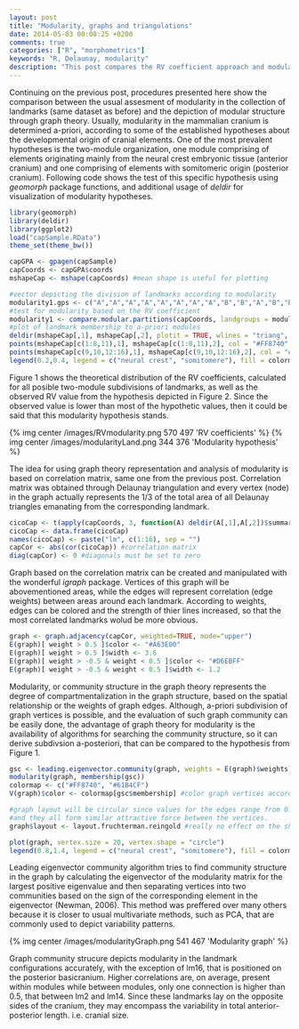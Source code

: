```yaml
---
layout: post
title: "Modularity, graphs and triangulations"
date: 2014-05-03 00:08:25 +0200
comments: true
categories: ["R", "morphometrics"]
keywords: "R, Delaunay, modularity"
description: "This post compares the RV coefficient approach and modularity in the graph structure"
---
```


Continuing on the previous post, procedures presented here show the comparison between the usual assesment of modularity in the collection of landmarks (same dataset as before) and the depiction of modular structure through graph theory. Usually, modularity in the mammalian cranium is determined a-priori, according to some of the established hypotheses about the developmental origin of cranial elements. One of the most prevalent hypotheses is the two-module organization, one module comprising of elements originating mainly from the neural crest embryonic tissue (anterior cranium) and one comprising of elements with somitomeric origin (posterior cranium). Following code shows the test of this specific hypothesis using *geomorph* package functions, and additional usage of *deldir* for visualization of modularity hypotheses. 

```r Importing data, basic GM, modularity and plots
library(geomorph)
library(deldir)
library(ggplot2)
load("capSample.RData")
theme_set(theme_bw())

capGPA <- gpagen(capSample)
capCoords <- capGPA$coords
mshapeCap <- mshape(capCoords) #mean shape is useful for plotting 

#vector depicting the division of landmarks according to modularity 
modularity1.gps <- c("A","A","A","A","A","A","A","A","B","B","A","B","B","B","B","B")
#test for modularity based on the RV coefficient
modularity1 <- compare.modular.partitions(capCoords, landgroups = modularity1.gps)
#plot of landmark membership to a-priori modules
deldir(mshapeCap[,1], mshapeCap[,2], plotit = TRUE, wlines = "triang", xlim = c(-0.2,0.55))
points(mshapeCap[c(1:8,11),1], mshapeCap[c(1:8,11),2], col = "#FF8740", pch = 19, cex = 1.2)
points(mshapeCap[c(9,10,12:16),1], mshapeCap[c(9,10,12:16),2], col = "#61B4CF", pch = 19, cex = 1.2)
legend(0.2,0.4, legend = c("neural crest", "somitomere"), fill = colormap)
```

Figure 1 shows the theoretical distribution of the RV coefficients, calculated for all posible two-module subdivisions of landmarks, as well as the observed RV value from the hypothesis depicted in Figure 2. Since the observed value is lower than most of the hypothetic values, then it could be said that this modularity hypothesis stands. 

{% img center /images/RVmodularity.png 570 497 'RV coefficients' %}
{% img center /images/modularityLand.png 344 376 'Modularity hypothesis' %}

The idea for using graph theory representation and analysis of modularity is based on correlation matrix, same one from the previous post. Correlation matrix was obtained through Delaunay triangulation and every vertex (node) in the graph actually represents the 1/3 of the total area of all Delaunay triangles emanating from the corresponding landmark.

``` r Delaunay triangulation and derivation of the correlation matrix
cicoCap <- t(apply(capCoords, 3, function(A) deldir(A[,1],A[,2])$summary[,4]))
cicoCap <- data.frame(cicoCap)
names(cicoCap) <- paste("lm", c(1:16), sep = "")
capCor <- abs(cor(cicoCap)) #correlation matrix
diag(capCor) <- 0 #diagonals must be set to zero
```

Graph based on the correlation matrix can be created and manipulated with the wonderful *igraph* package. Vertices of this graph will be abovementioned areas, while the edges will represent correlation (edge weights) between areas around each landmark. According to weights, edges can be colored and the strength of thier lines increased, so that the most correlated landmarks wolud be more obvious. 

```r iGraph graph creation and manipulation
graph <- graph.adjacency(capCor, weighted=TRUE, mode="upper")
E(graph)[ weight > 0.5 ]$color <- "#A63E00" 
E(graph)[ weight > 0.5 ]$width <- 3.6
E(graph)[ weight > -0.5 & weight < 0.5 ]$color <- "#D6EBFF"
E(graph)[ weight > -0.5 & weight < 0.5 ]$width <- 1.2
```

Modularity, or community structure in the graph theory represents the degree of compartmentalization in the graph structure, based on the spatial relationship or the weights of graph edges. Although, a-priori subdivision of graph vertices is possible, and the evaluation of such graph community can be easily done, the advantage of graph theory for modularity is the availability of algorithms for searching the community structure, so it can derive subdivsion a-posteriori, that can be compared to the hypothesis from Figure 1.

```r Graph modularity and plotting
gsc <- leading.eigenvector.community(graph, weights = E(graph)$weights)
modularity(graph, membership(gsc))
colormap <- c("#FF8740", "#61B4CF")
V(graph)$color <- colormap[gsc$membership] #color graph vertices according to community

#graph layout will be circular since values for the edges range from 0.2 to 0.9, 
#and they all form similar attractive force between the vertices.
graph$layout <- layout.fruchterman.reingold #really no effect on the shape of this graph

plot(graph, vertex.size = 20, vertex.shape = "circle")
legend(0.8,1.4, legend = c("neural crest", "somitomere"), fill = colormap)
```

Leading eigenvector community algorithm tries to find community structure in the graph by calculating the eigenvector of the modularity matrix for the largest positive eigenvalue and then separating vertices into two communities based on the sign of the corresponding element in the eigenvector (Newman, 2006). This method was preffered over many others because it is closer to usual multivariate methods, such as PCA, that are commonly used to depict variability patterns.

{% img center /images/modularityGraph.png 541 467 'Modularity graph' %}

Graph community strucure depicts modularity in the landmark configurations accurately, with the exception of lm16, that is positioned on the posterior basicranium. Higher correlations are, on average, present within modules while between modules, only one connection is higher than 0.5, that between lm2 and lm14. Since these landmarks lay on the opposite sides of the cranium, they may encompass the variability in total anterior-posterior length. i.e. cranial size.




